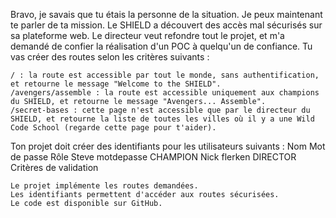 Bravo, je savais que tu étais la personne de la situation. Je peux maintenant te parler de ta mission. Le SHIELD a découvert des accès mal sécurisés sur sa plateforme web. Le directeur veut refondre tout le projet, et m'a demandé de confier la réalisation d'un POC à quelqu'un de confiance. Tu vas créer des routes selon les critères suivants :

    / : la route est accessible par tout le monde, sans authentification, et retourne le message "Welcome to the SHIELD".
    /avengers/assemble : la route est accessible uniquement aux champions du SHIELD, et retourne le message "Avengers... Assemble".
    /secret-bases : cette page n'est accessible que par le directeur du SHIELD, et retourne la liste de toutes les villes où il y a une Wild Code School (regarde cette page pour t'aider).

Ton projet doit créer des identifiants pour les utilisateurs suivants :
Nom 	Mot de passe 	Rôle
Steve 	motdepasse 	CHAMPION
Nick 	flerken 	DIRECTOR
Critères de validation

    Le projet implémente les routes demandées.
    Les identifiants permettent d'accéder aux routes sécurisées.
    Le code est disponible sur GitHub.


